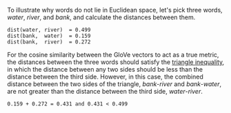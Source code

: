 To illustrate why words do not lie in Euclidean space, let's pick three words, *water*, *river*, and *bank*, and calculate the distances between them.

    dist(water, river)  = 0.499
    dist(bank,  water)  = 0.159
    dist(bank,  river)  = 0.272

For the cosine similarity between the GloVe vectors to act as a true metric, the distances between the three words should satisfy the [triangle inequality](https://en.wikipedia.org/wiki/Triangle_inequality), in which the distance between any two sides should be less than the distance between the third side. However, in this case, the combined distance between the two sides of the triangle, *bank*-*river* and *bank*-*water*, are not greater than the distance between the third side, *water*-*river*.

    0.159 + 0.272 = 0.431 and 0.431 < 0.499